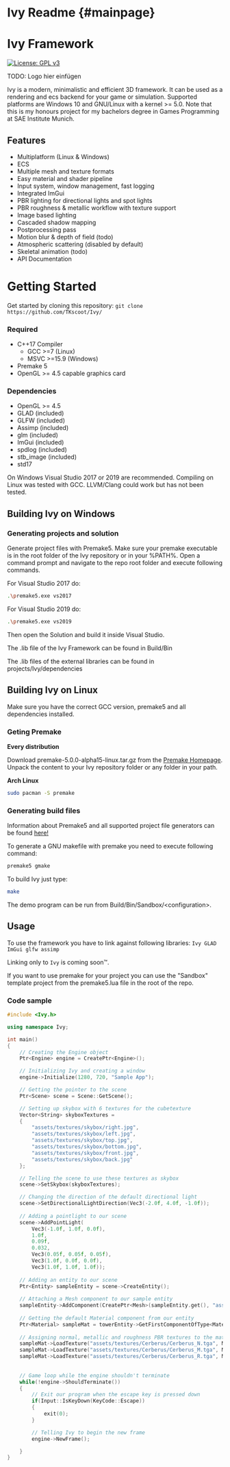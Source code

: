 Ivy Readme                         {#mainpage}
============

# Ivy Framework 

[![License: GPL v3](https://img.shields.io/badge/License-GPLv3-blue.svg)](https://www.gnu.org/licenses/gpl-3.0)

TODO: Logo hier einfügen

Ivy is a modern, minimalistic and efficient 3D framework. 
It can be used as a rendering and ecs backend for your game or simulation. 
Supported platforms are Windows 10 and GNU/Linux with a kernel >= 5.0.
Note that this is my honours project for my bachelors degree in Games Programming at SAE Institute Munich.

## Features

- Multiplatform (Linux & Windows)
- ECS
- Multiple mesh and texture formats
- Easy material and shader pipeline
- Input system, window management, fast logging
- Integrated ImGui
- PBR lighting for directional lights and spot lights
- PBR roughness & metallic workflow with texture support
- Image based lighting
- Cascaded shadow mapping
- Postprocessing pass
- Motion blur & depth of field (todo)
- Atmospheric scattering (disabled by default)
- Skeletal animation (todo)
- API Documentation

# Getting Started

Get started by cloning this repository: `git clone https://github.com/TKscoot/Ivy/`

### Required
- C++17 Compiler
	- GCC >=7 (Linux)
	- MSVC >=15.9 (Windows)
- Premake 5
- OpenGL >= 4.5 capable graphics card

### Dependencies
- OpenGL >= 4.5
- GLAD (included)
- GLFW (included)
- Assimp (included)
- glm (included)
- ImGui (included)
- spdlog (included)
- stb_image (included)
- std17

On Windows Visual Studio 2017 or 2019 are recommended. Compiling on Linux was tested with GCC. LLVM/Clang could work but has not been tested.

## Building Ivy on Windows

### Generating projects and solution
Generate project files with Premake5. Make sure your premake executable is in the root folder of the Ivy repository or in your \%PATH%.
Open a command prompt and navigate to the repo root folder and execute following commands.

For Visual Studio 2017 do:
```bash
.\premake5.exe vs2017
```

For Visual Studio 2019 do:
```bash
.\premake5.exe vs2019
```

Then open the Solution and build it inside Visual Studio.

The .lib file of the Ivy Framework can be found in Build/Bin

The .lib files of the external libraries can be found in projects/Ivy/dependencies

## Building Ivy on Linux

Make sure you have the correct GCC version, premake5 and all dependencies installed.

### Geting Premake

**Every distribution**

Download premake-5.0.0-alpha15-linux.tar.gz from the [Premake
Homepage](https://premake.github.io/download.html)\. Unpack the content to your
Ivy repository folder or any folder in your path.

**Arch Linux**
```bash
sudo pacman -S premake
```

### Generating build files

Information about Premake5 and all supported project file generators can be found [here!](https://github.com/premake/premake-core/wiki/Using-Premake)

To generate a GNU makefile with premake you need to execute following command:

```bash
premake5 gmake
```

To build Ivy just type:

``` bash
make
```

The demo program can be run from Build/Bin/Sandbox/\<configuration\>.

## Usage

To use the framework you have to link against following libraries: `Ivy GLAD ImGui glfw assimp`

Linking only to `Ivy` is coming soon™.

If you want to use premake for your project you can use the "Sandbox" template
project from the premake5.lua file in the root of the repo.

### Code sample

```cpp
#include <Ivy.h>

using namespace Ivy;

int main()
{
	// Creating the Engine object
	Ptr<Engine> engine = CreatePtr<Engine>();

	// Initializing Ivy and creating a window
	engine->Initialize(1280, 720, "Sample App");

	// Getting the pointer to the scene
	Ptr<Scene> scene = Scene::GetScene();

	// Setting up skybox with 6 textures for the cubetexture
	Vector<String> skyboxTextures =
	{
		"assets/textures/skybox/right.jpg",
		"assets/textures/skybox/left.jpg",
		"assets/textures/skybox/top.jpg",
		"assets/textures/skybox/bottom.jpg",
		"assets/textures/skybox/front.jpg",
		"assets/textures/skybox/back.jpg"
	};

	// Telling the scene to use these textures as skybox
	scene->SetSkybox(skyboxTextures);

	// Changing the direction of the default directional light
	scene->SetDirectionalLightDirection(Vec3(-2.0f, 4.0f, -1.0f));
	
	// Adding a pointlight to our scene
	scene->AddPointLight(
		Vec3(-1.0f, 1.0f, 0.0f),
		1.0f,
		0.09f,
		0.032,
		Vec3(0.05f, 0.05f, 0.05f),
		Vec3(1.0f, 0.0f, 0.0f),
		Vec3(1.0f, 1.0f, 1.0f));
		
	// Adding an entity to our scene
	Ptr<Entity> sampleEntity = scene->CreateEntity();
	
	// Attaching a Mesh component to our sample entity
	sampleEntity->AddComponent(CreatePtr<Mesh>(sampleEntity.get(), "assets/models/Cerberus.FBX"));
	
	// Getting the default Material component from our entity
	Ptr<Material> sampleMat = towerEntity->GetFirstComponentOfType<Material>();
	
	// Assigning normal, metallic and roughness PBR textures to the material
	sampleMat->LoadTexture("assets/textures/Cerberus/Cerberus_N.tga", Material::TextureMapType::NORMAL);
	sampleMat->LoadTexture("assets/textures/Cerberus/Cerberus_M.tga", Material::TextureMapType::METALLIC);
	sampleMat->LoadTexture("assets/textures/Cerberus/Cerberus_R.tga", Material::TextureMapType::ROUGHNESS);
	
	
	// Game loop while the engine shouldn't terminate
	while(!engine->ShouldTerminate())
	{
		// Exit our program when the escape key is pressed down
		if(Input::IsKeyDown(KeyCode::Escape))
		{
			exit(0);
		}

		// Telling Ivy to begin the new frame
		engine->NewFrame();

	}
}
```
